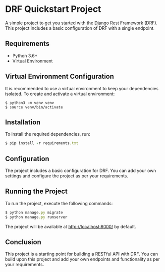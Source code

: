 DRF Quickstart Project
======================

A simple project to get you started with the Django Rest Framework (DRF). This project includes a basic configuration of DRF with a single endpoint.

Requirements
------------

-   Python 3.6+
-   Virtual Environment

Virtual Environment Configuration
---------------------------------

It is recommended to use a virtual environment to keep your dependencies isolated. To create and activate a virtual environment:


```shell
$ python3 -m venv venv
$ source venv/bin/activate
```

Installation
------------

To install the required dependencies, run:

```ruby
$ pip install -r requirements.txt
```

Configuration
-------------

The project includes a basic configuration for DRF. You can add your own settings and configure the project as per your requirements.

Running the Project
-------------------

To run the project, execute the following commands:



```ruby
$ python manage.py migrate
$ python manage.py runserver
```

The project will be available at <http://localhost:8000/> by default.

Conclusion
----------

This project is a starting point for building a RESTful API with DRF. You can build upon this project and add your own endpoints and functionality as per your requirements.
